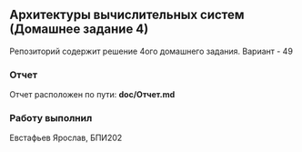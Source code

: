 ## Архитектуры вычислительных систем (Домашнее задание 4)

Репозиторий содержит решение 4ого домашнего задания. Вариант - 49

### Отчет

Отчет расположен по пути: **doc/Отчет.md**

### Работу выполнил

Евстафьев Ярослав, БПИ202
